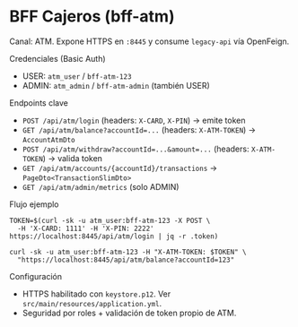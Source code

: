 # BFF Cajeros (bff-atm)

Canal: ATM. Expone HTTPS en `:8445` y consume `legacy-api` vía OpenFeign.

Credenciales (Basic Auth)
- USER: `atm_user` / `bff-atm-123`
- ADMIN: `atm_admin` / `bff-atm-admin` (también USER)

Endpoints clave
- `POST /api/atm/login` (headers: `X-CARD`, `X-PIN`) → emite token
- `GET /api/atm/balance?accountId=...` (headers: `X-ATM-TOKEN`) → `AccountAtmDto`
- `POST /api/atm/withdraw?accountId=...&amount=...` (headers: `X-ATM-TOKEN`) → valida token
- `GET /api/atm/accounts/{accountId}/transactions` → `PageDto<TransactionSlimDto>`
- `GET /api/atm/admin/metrics` (solo ADMIN)

Flujo ejemplo
```
TOKEN=$(curl -sk -u atm_user:bff-atm-123 -X POST \
  -H 'X-CARD: 1111' -H 'X-PIN: 2222' https://localhost:8445/api/atm/login | jq -r .token)

curl -sk -u atm_user:bff-atm-123 -H "X-ATM-TOKEN: $TOKEN" \
  "https://localhost:8445/api/atm/balance?accountId=123"
```

Configuración
- HTTPS habilitado con `keystore.p12`. Ver `src/main/resources/application.yml`.
- Seguridad por roles + validación de token propio de ATM.
